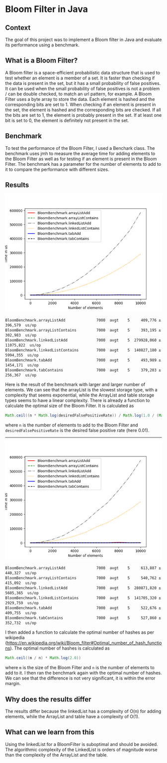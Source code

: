 # Bloom Filter in Java

## Context
The goal of this project was to implement a Bloom filter in Java and evaluate its performance using a benchmark.

## What is a Bloom Filter?
A Bloom filter is a space-efficient probabilistic data structure that is used to test whether an element is a member of a set. It is faster than checking if the data is present in the set, but it has a small probability of false positives. It can be used when the small probability of false positives is not a problem / can be double checked, to match an url pattern, for example.
A Bloom Filter uses a byte array to store the data. Each element is hashed and the corresponding bits are set to 1. When checking if an element is present in the set, the element is hashed and the corresponding bits are checked. If all the bits are set to 1, the element is probably present in the set. If at least one bit is set to 0, the element is definitely not present in the set.

## Benchmark
To test the performance of the Bloom Filter, I used a Benchark class. The benchmark uses jmh to measure the average time for adding elements to the Bloom Filter as well as for testing if an element is present in the Bloom Filter. The benchmark has a parameter for the number of elements to add to it to compare the performance with different sizes.

## Results
![bench1](img/bench1.png)  
```
BloomBenchmark.arrayListAdd              7000  avgt    5     409,776 ±    396,579  us/op
BloomBenchmark.arrayListContains         7000  avgt    5     393,195 ±    302,983  us/op
BloomBenchmark.linkedListAdd             7000  avgt    5  279928,060 ±  11075,822  us/op
BloomBenchmark.linkedListContains        7000  avgt    5  140827,180 ±   5994,355  us/op
BloomBenchmark.tabAdd                    7000  avgt    5     493,989 ±   1454,171  us/op
BloomBenchmark.tabContains               7000  avgt    5     379,203 ±    256,367  us/op
```
Here is the result of the benchmark with larger and larger number of elements. We can see that the arrayList is the slowest storage type, with a complexity that seems exponential, while the ArrayList and table storage types seems to have a linear complexity. There is already a function to calculate the optimal size of the Bloom Filter. It is calculated as 
```java
Math.ceil((n * Math.log(desiredFalsePositiveRate)) / Math.log(1.0 / (Math.pow(2.0, Math.log(2.0)))))
```
where `n` is the number of elements to add to the Bloom Filter and `desiredFalsePositiveRate` is the desired false positive rate (here 0.01).

----
![bench2](img/bench2.png)  
```
BloomBenchmark.arrayListAdd              7000  avgt    5     613,887 ±   440,327  us/op
BloomBenchmark.arrayListContains         7000  avgt    5     540,762 ±   415,092  us/op
BloomBenchmark.linkedListAdd             7000  avgt    5  280871,820 ±  5605,365  us/op
BloomBenchmark.linkedListContains        7000  avgt    5  141705,320 ±  2929,759  us/op
BloomBenchmark.tabAdd                    7000  avgt    5     522,676 ±   409,755  us/op
BloomBenchmark.tabContains               7000  avgt    5     527,860 ±   352,732  us/op
```
I then added a function to calculate the optimal number of hashes as per wikipedia (https://en.wikipedia.org/wiki/Bloom_filter#Optimal_number_of_hash_functions). The optimal number of hashes is calculated as
```java
Math.ceil((m / n) * Math.log(2.0))
```
where `m` is the size of the Bloom Filter and `n` is the number of elements to add to it. I then ran the benchmark again with the optimal number of hashes. We can see that the difference is not very significant, it is within the error margin.


## Why does the results differ
The results differ because the linkedList has a complexity of O(n) for adding elements, while the ArrayList and table have a complexity of O(1). 

## What can we learn from this
Using the linkedList for a BloomFilter is suboptimal and should be avoided. The algorithmic complexity of the LinkedList is orders of magnitude worse than the complexity of the ArrayList and the table.
